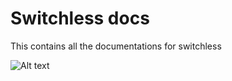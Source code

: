 # Switchless docs

This contains all the documentations for switchless

![Alt text](/path/to/img.jpg "Optional title")